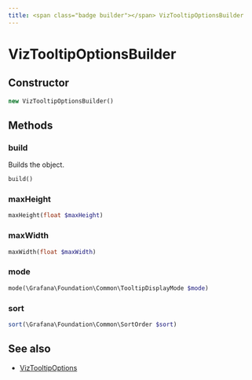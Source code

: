 ```yaml
---
title: <span class="badge builder"></span> VizTooltipOptionsBuilder
---
```

# <span class="badge builder"></span> VizTooltipOptionsBuilder

## Constructor

```php
new VizTooltipOptionsBuilder()
```
## Methods

### <span class="badge object-method"></span> build

Builds the object.

```php
build()
```

### <span class="badge object-method"></span> maxHeight

```php
maxHeight(float $maxHeight)
```

### <span class="badge object-method"></span> maxWidth

```php
maxWidth(float $maxWidth)
```

### <span class="badge object-method"></span> mode

```php
mode(\Grafana\Foundation\Common\TooltipDisplayMode $mode)
```

### <span class="badge object-method"></span> sort

```php
sort(\Grafana\Foundation\Common\SortOrder $sort)
```

## See also

 * <span class="badge object-type-class"></span> [VizTooltipOptions](./object-VizTooltipOptions.md)
